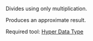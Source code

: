 Divides using only multiplication.

Produces an approximate result.

Required tool: [Hyper Data Type](https://marketplace.visualstudio.com/items?itemName=SilverfoxSystems0.Hyper)
